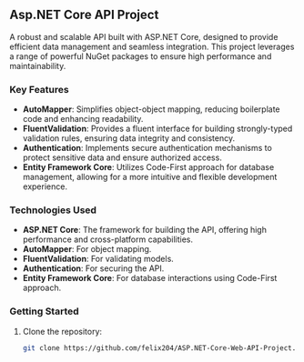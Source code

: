 ## Asp.NET Core API Project

A robust and scalable API built with ASP.NET Core, designed to provide efficient data management and seamless integration. This project leverages a range of powerful NuGet packages to ensure high performance and maintainability.

### Key Features

- **AutoMapper**: Simplifies object-object mapping, reducing boilerplate code and enhancing readability.
- **FluentValidation**: Provides a fluent interface for building strongly-typed validation rules, ensuring data integrity and consistency.
- **Authentication**: Implements secure authentication mechanisms to protect sensitive data and ensure authorized access.
- **Entity Framework Core**: Utilizes Code-First approach for database management, allowing for a more intuitive and flexible development experience.

### Technologies Used

- **ASP.NET Core**: The framework for building the API, offering high performance and cross-platform capabilities.
- **AutoMapper**: For object mapping.
- **FluentValidation**: For validating models.
- **Authentication**: For securing the API.
- **Entity Framework Core**: For database interactions using Code-First approach.

### Getting Started

1. Clone the repository:
   ```bash
   git clone https://github.com/felix204/ASP.NET-Core-Web-API-Project.git
